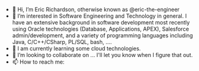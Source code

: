 - 👋 Hi, I’m Eric Richardson, otherwise known as @eric-the-engineer
- 👀 I’m interested in Software Engineering and Technology in general. I have an extensive background in software development most recently using Oracle technologies (Database, Applications, APEX), Salesforce admin/development, and a variety of programming languages including Java, C/C++/CSharp, PL/SQL, bash, ....
- 🌱 I am currently learning some cloud technologies. 
- 💞️ I’m looking to collaborate on ... I'll let you know when I figure that out.
- 📫 How to reach me: 

<!---
eric-the-engineer/eric-the-engineer is a ✨ special ✨ repository because its `README.md` (this file) appears on your GitHub profile.
You can click the Preview link to take a look at your changes.
--->
